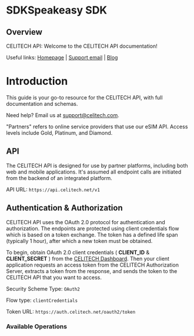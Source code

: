 # SDKSpeakeasy SDK


## Overview

CELITECH API: Welcome to the CELITECH API documentation!

Useful links: [Homepage](https://www.celitech.com) | [Support email](mailto:support@celitech.com) | [Blog](https://www.celitech.com/blog/)

# Introduction

This guide is your go-to resource for the CELITECH API, with full documentation and schemas.

Need help? Email us at support@celitech.com.

"Partners" refers to online service providers that use our eSIM API. Access levels include Gold, Platinum, and Diamond.

## API

The CELITECH API is designed for use by partner platforms, including both web and mobile applications. It's assumed all endpoint calls are initiated from the backend of an integrated platform.

API URL: `https://api.celitech.net/v1`

## Authentication & Authorization
CELITECH API uses the OAuth 2.0 protocol for authentication and authorization.
The endpoints are protected using client credentials flow which is based on a token exchange. The token has a defined life span (typically 1 hour), after which a new token must be obtained.

To begin, obtain OAuth 2.0 client credentials ( **CLIENT_ID** & **CLIENT_SECRET** ) from the [CELITECH Dashboard](https://www.dashboard.celitech.com/). Then your client application requests an access token from the CELITECH Authorization Server, extracts a token from the response, and sends the token to the CELITECH API that you want to access.

Security Scheme Type: `OAuth2`

Flow type: `clientCredentials`

Token URL: `https://auth.celitech.net/oauth2/token`


### Available Operations

